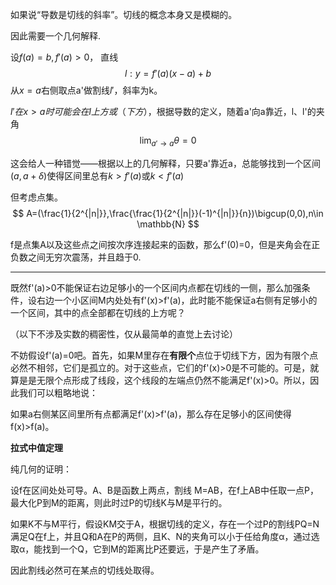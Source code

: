 如果说“导数是切线的斜率”。切线的概念本身又是模糊的。


因此需要一个几何解释.

设$f(a)=b,f'(a)>0$，
直线
$$
l:y=f'(a)(x-a)+b
$$
从$x=a$右侧取点a'做割线$l'$，斜率为k。

$l'在x>a时可能会在l上方或（下方）$，根据导数的定义，随着a'向a靠近，l、l'的夹角
$$\lim_{a'\rightarrow a}\theta=0$$

这会给人一种错觉——根据以上的几何解释，只要a'靠近a，总能够找到一个区间$(a,a+\delta)$使得区间里总有$k>f'(a)$或$k<f'(a)$

但考虑点集。
$$
A=(\frac{1}{2^{|n|}},\frac{\frac{1}{2^{|n|}}(-1)^{|n|}}{n})\bigcup(0,0),n\in \mathbb{N}
$$

f是点集A以及这些点之间按次序连接起来的函数，那么f'(0)=0，但是夹角会在正负数之间无穷次震荡，并且趋于0.


---

既然f'(a)>0不能保证右边足够小的一个区间内点都在切线的一侧，那么加强条件，设右边一个小区间M内处处有f'(x)>f'(a)，此时能不能保证a右侧有足够小的一个区间，其中的点全部都在切线的上方呢？

（以下不涉及实数的稠密性，仅从最简单的直觉上去讨论）

不妨假设f'(a)=0吧。首先，如果M里存在**有限个**点位于切线下方，因为有限个点必然不相邻，它们是孤立的。对于这些点，它们的f'(x)>0是不可能的。可是，就算是是无限个点形成了线段，这个线段的左端点仍然不能满足f'(x)>0。所以，因此我们可以粗略地说：

如果a右侧某区间里所有点都满足f'(x)>f'(a)，那么存在足够小的区间使得f(x)>f(a)。


**拉式中值定理**

纯几何的证明：

设f在区间处处可导。A、B是函数上两点，割线
M=AB，在f上AB中任取一点P，最大化P到M的距离，则此时过P的切线K与M是平行的。


如果K不与M平行，假设KM交于A，根据切线的定义，存在一个过P的割线PQ=N满足Q在f上，并且Q和A在P的两侧，且K、N的夹角可以小于任给角度α，通过选取α，能找到一个Q，它到M的距离比P还要远，于是产生了矛盾。

因此割线必然可在某点的切线处取得。